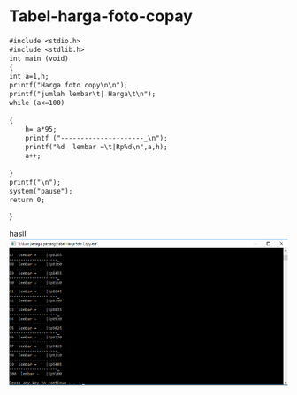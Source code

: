 # Tabel-harga-foto-copay

    #include <stdio.h>
    #include <stdlib.h>
    int main (void)
    {
    int a=1,h;
    printf("Harga foto copy\n\n");
    printf("jumlah lembar\t| Harga\t\n");
    while (a<=100)

    {
        h= a*95;
        printf ("---------------------_\n");
        printf("%d  lembar =\t|Rp%d\n",a,h);
        a++;

    }
    printf("\n");
    system("pause");
    return 0;
  }
  
  
  hasil
  ![img](https://github.com/Masdiaditia/Tabel-harga-foto-copay/blob/master/Tabel%20Harga%20foto%20copay.png?raw=true)
